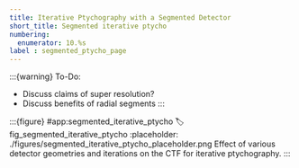 ```yaml
---
title: Iterative Ptychography with a Segmented Detector
short_title: Segmented iterative ptycho
numbering:
  enumerator: 10.%s
label : segmented_ptycho_page
---
```


:::{warning} To-Do:
- Discuss claims of super resolution?
- Discuss benefits of radial segments
:::


:::{figure} #app:segmented_iterative_ptycho
:label: fig_segmented_iterative_ptycho
:placeholder: ./figures/segmented_iterative_ptycho_placeholder.png
Effect of various detector geometries and iterations on the CTF for iterative ptychography.
:::
